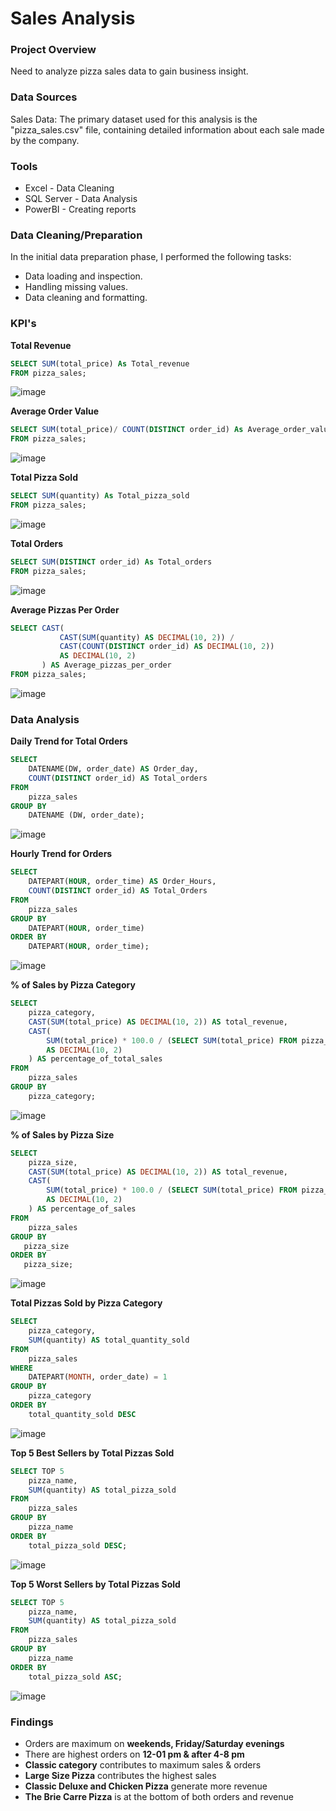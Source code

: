 # Sales Analysis

### Project Overview

Need to analyze pizza sales data to gain business insight.

### Data Sources

Sales Data: The primary dataset used for this analysis is the "pizza_sales.csv" file, containing detailed information about each sale made by the company.

### Tools

- Excel - Data Cleaning
- SQL Server - Data Analysis
- PowerBI - Creating reports

### Data Cleaning/Preparation

In the initial data preparation phase, I performed the following tasks:

- Data loading and inspection.
- Handling missing values.
- Data cleaning and formatting.

### KPI's

**Total Revenue**
```SQL
SELECT SUM(total_price) As Total_revenue
FROM pizza_sales;
```
![image](https://github.com/user-attachments/assets/0299fb25-b0f5-4045-a616-3029f096ba5f)

**Average Order Value**
```SQL
SELECT SUM(total_price)/ COUNT(DISTINCT order_id) As Average_order_value
FROM pizza_sales;
```
![image](https://github.com/user-attachments/assets/5fb38c11-6ec4-4b33-9c2a-f3d4499225de)

**Total Pizza Sold**
```SQL
SELECT SUM(quantity) As Total_pizza_sold
FROM pizza_sales;
```
![image](https://github.com/user-attachments/assets/17f0de25-95e2-4abe-ac45-6f6ac61f645a)

**Total Orders**
```SQL
SELECT SUM(DISTINCT order_id) As Total_orders
FROM pizza_sales;
```
![image](https://github.com/user-attachments/assets/d967200f-7879-4c44-954a-af45b7f4baf4)


**Average Pizzas Per Order**
```SQL
SELECT CAST(
           CAST(SUM(quantity) AS DECIMAL(10, 2)) /
           CAST(COUNT(DISTINCT order_id) AS DECIMAL(10, 2)) 
           AS DECIMAL(10, 2)
       ) AS Average_pizzas_per_order
FROM pizza_sales;
```
![image](https://github.com/user-attachments/assets/c5c8dd51-1e79-458f-ab83-70a236304862)

### Data Analysis
**Daily Trend for Total Orders**
```SQL
SELECT 
    DATENAME(DW, order_date) AS Order_day, 
    COUNT(DISTINCT order_id) AS Total_orders
FROM 
    pizza_sales
GROUP BY 
    DATENAME (DW, order_date);
```
![image](https://github.com/user-attachments/assets/979cc446-ae15-40f1-be4d-170a29d2fd3d)

**Hourly Trend for Orders**
```SQL
SELECT 
    DATEPART(HOUR, order_time) AS Order_Hours, 
    COUNT(DISTINCT order_id) AS Total_Orders
FROM 
    pizza_sales
GROUP BY 
    DATEPART(HOUR, order_time)
ORDER BY
    DATEPART(HOUR, order_time);
```
![image](https://github.com/user-attachments/assets/0c4be8a8-53f5-434b-8cee-f9458c109148)

**% of Sales by Pizza Category**
```SQL
SELECT 
    pizza_category, 
    CAST(SUM(total_price) AS DECIMAL(10, 2)) AS total_revenue, 
    CAST(
        SUM(total_price) * 100.0 / (SELECT SUM(total_price) FROM pizza_sales) 
        AS DECIMAL(10, 2)
    ) AS percentage_of_total_sales
FROM 
    pizza_sales
GROUP BY 
    pizza_category;
```
![image](https://github.com/user-attachments/assets/a47408c9-bd30-4de1-8b35-e80955eb7658)

**% of Sales by Pizza Size**
```SQL
SELECT 
    pizza_size, 
    CAST(SUM(total_price) AS DECIMAL(10, 2)) AS total_revenue, 
    CAST(
        SUM(total_price) * 100.0 / (SELECT SUM(total_price) FROM pizza_sales) 
        AS DECIMAL(10, 2)
    ) AS percentage_of_sales
FROM 
    pizza_sales
GROUP BY 
   pizza_size
ORDER BY
   pizza_size;
```
![image](https://github.com/user-attachments/assets/2c200ec8-9778-4c1a-9a13-8f8a7c900032)

**Total Pizzas Sold by Pizza Category**
```SQL
SELECT 
    pizza_category, 
    SUM(quantity) AS total_quantity_sold
FROM 
    pizza_sales
WHERE 
    DATEPART(MONTH, order_date) = 1
GROUP BY 
    pizza_category
ORDER BY 
    total_quantity_sold DESC
```
![image](https://github.com/user-attachments/assets/8b863758-0621-4591-bf11-5e519a3b1d47)

**Top 5 Best Sellers by Total Pizzas Sold**
```SQL
SELECT TOP 5 
    pizza_name, 
    SUM(quantity) AS total_pizza_sold
FROM 
    pizza_sales
GROUP BY 
    pizza_name
ORDER BY 
    total_pizza_sold DESC;
```
![image](https://github.com/user-attachments/assets/7cc183bd-1406-4a2b-a31e-b17dd165a426)

**Top 5 Worst Sellers by Total Pizzas Sold**
```SQL
SELECT TOP 5 
    pizza_name, 
    SUM(quantity) AS total_pizza_sold
FROM 
    pizza_sales
GROUP BY 
    pizza_name
ORDER BY 
    total_pizza_sold ASC;
```
![image](https://github.com/user-attachments/assets/84703370-e7ab-49a9-a932-cbf5b2529b79)

### Findings
- Orders are maximum on **weekends, Friday/Saturday evenings**
- There are highest orders on **12-01 pm & after 4-8 pm**
- **Classic category** contributes to maximum sales & orders
- **Large Size Pizza** contributes the highest sales
- **Classic Deluxe and Chicken Pizza** generate more revenue
- **The Brie Carre Pizza** is at the bottom of both orders and revenue
